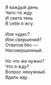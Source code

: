 Я каждый день<br />
Чего-то жду.<br />
И света тень<br />
В себе я жгу.<br />
<br />
Или чудес?<br />
Или свершений?<br />
Ответов бес —<br />
Несовершенный.<br />
<br />
Но что же нужно?<br />
Что я жду?<br />
Вопрос ненужный.<br />
Вдаль иду.